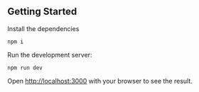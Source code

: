 
## Getting Started


Install the dependencies
```
npm i
```

Run the development server:

```
npm run dev
```

Open [http://localhost:3000](http://localhost:3000) with your browser to see the result.

